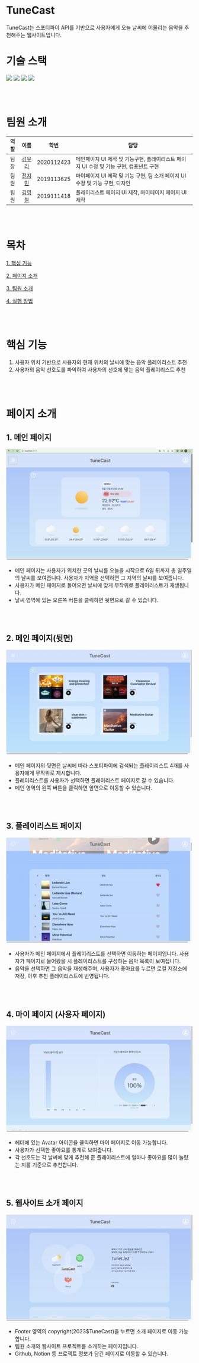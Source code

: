 # TuneCast
TuneCast는 스포티파이 API를 기반으로 사용자에게 오늘 날씨에 어울리는 음악을 추천해주는 웹사이트입니다. 

# 기술 스택
<img src="https://img.shields.io/badge/html5-E34F26?style=for-the-badge&logo=html5&logoColor=white"/> <img src="https://img.shields.io/badge/css-1572B6?style=for-the-badge&logo=css3&logoColor=white"/> <img src="https://img.shields.io/badge/javascript-F7DF1E?style=for-the-badge&logo=javascript&logoColor=black"/> <img src="https://img.shields.io/badge/react-61DAFB?style=for-the-badge&logo=react&logoColor=black"/>

<br/>
<br/>

# 팀원 소개 
| 역할  | 이름 | 학번 | 담당 |
| :-----: |:----:| :------: | ---------- |
| 팀장  | [김유리](https://github.com/yurik1m) |2020112423| 메인페이지 UI 제작 및 기능구현, 플레이리스트 페이지 UI 수정 및 기능 구현, 컴포넌트 구현
| 팀원   | [전지민](https://github.com/JMM00)|2019113625| 마이페이지 UI 제작 및 기능 구현, 팀 소개 페이지 UI 수정 및 기능 구현, 디자인
| 팀원  | [김영철](https://github.com/kyc7604) | 2019111418| 플레이리스트 페이지 UI 제작, 마이페이지 페이지 UI 제작

<br/>
<br/>

# 목차 
[1. 핵심 기능](#기능)


[2. 페이지 소개](#페이지-소개)


[3. 팀원 소개](#팀원-소개)


[4. 실행 방법](#실행-방법)

<br/>
<br/>


# 핵심 기능
1. 사용자 위치 기반으로 사용자의 현재 위치의 날씨에 맞는 음악 플레이리스트 추천
2. 사용자의 음악 선호도를 파악하여 사용자의 선호에 맞는 음악 플레이리스트 추천 


<br/>
<br/>


# 페이지 소개

## 1. 메인 페이지 ##

<img src='./Images/main.png'/>

- 메인 페이지는 사용자가 위치한 곳의 날씨를 오늘을 시작으로 6일 뒤까지 총 일주일의 날씨를 보여줍니다. 사용자가 지역을 선택하면 그 지역의 날씨를 보여줍니다. 
- 사용자가 메인 페이지로 들어오면 날씨에 맞게 무작위로 플레이리스트가 재생됩니다. 
- 날씨 영역에 있는 오른쪽 버튼을 클릭하면 뒷면으로 갈 수 있습니다. 


<br/>
<br/>

## 2. 메인 페이지(뒷면) ##  

<img src='./Images/main2.png'/>

  - 메인 페이지의 뒷면은 날씨에 따라 스포티파이에 검색되는 플레이리스트 4개를 사용자에게 무작위로 제시합니다. 
  - 플레이리스트를 사용자가 선택하면 플레이리스트 페이지로 갈 수 있습니다.
  - 메인 영역의 왼쪽 버튼을 클릭하면 앞면으로 이동할 수 있습니다.

<br/>
<br/>

## 3. 플레이리스트 페이지 ##
<img src='./Images/track.png'/>

- 사용자가 메인 페이지에서 플레이리스트를 선택하면 이동하는 페이지입니다. 사용자가 페이지로 들어왔을 시 플레이리스트를 구성하는 음악 목록이 보여집니다. 
- 음악을 선택하면 그 음악을 재생해주며, 사용자가 좋아요를 누르면 로컬 저장소에 저장, 이후 추천 플레이리스트에 반영됩니다.

<br/>
<br/>

## 4. 마이 페이지 (사용자 페이지) ##

<img src='./Images/chart.png'/>

- 헤더에 있는 Avatar 아이콘을 클릭하면 마이 페이지로 이동 가능합니다.
- 사용자가 선택한 좋아요를 통계로 보여줍니다.
- 각 선호도는 각 날씨에 맞게 추천해 준 플레이리스트에 얼마나 좋아요를 많이 눌렀는 지를 기준으로 추천합니다.

<br/>
<br/>

## 5. 웹사이트 소개 페이지 ##

<img src='./Images/tunecast.png'/>

- Footer 영역의 copyright(2023$TuneCast)을 누르면 소개 페이지로 이동 가능합니다.
- 팀원 소개와 웹사이트 프로젝트를 소개하는 페이지입니다.
- Github, Notion 등 프로젝트 정보가 담긴 페이지로 이동할 수 있습니다. 



